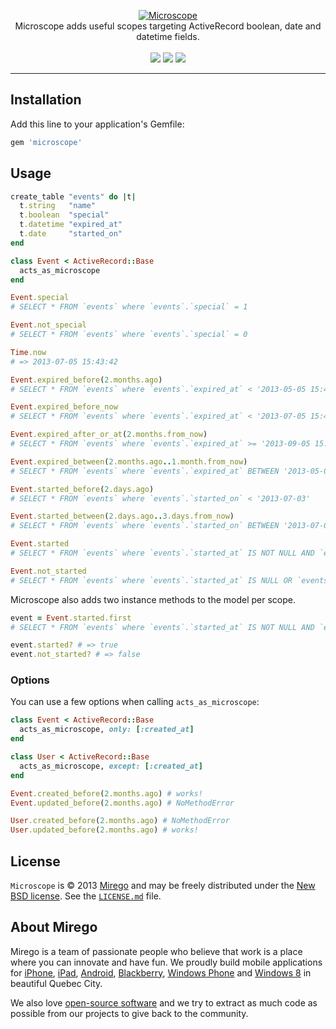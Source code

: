<p align="center">
  <a href="https://github.com/mirego/microscope">
    <img src="http://i.imgur.com/JMcAStM.png" alt="Microscope" />
  </a>
  <br />
  Microscope adds useful scopes targeting ActiveRecord boolean, date and datetime fields.
  <br /><br />
  <a href="https://rubygems.org/gems/microscope"><img src="https://badge.fury.io/rb/microscope.png" /></a>
  <a href="https://codeclimate.com/github/mirego/microscope"><img src="https://codeclimate.com/github/mirego/microscope.png" /></a>
  <a href="https://travis-ci.org/mirego/microscope"><img src="https://travis-ci.org/mirego/microscope.png?branch=master" /></a>
</p>

---

## Installation

Add this line to your application's Gemfile:

```ruby
gem 'microscope'
```

## Usage

```ruby
create_table "events" do |t|
  t.string   "name"
  t.boolean  "special"
  t.datetime "expired_at"
  t.date     "started_on"
end

class Event < ActiveRecord::Base
  acts_as_microscope
end

Event.special
# SELECT * FROM `events` where `events`.`special` = 1

Event.not_special
# SELECT * FROM `events` where `events`.`special` = 0

Time.now
# => 2013-07-05 15:43:42

Event.expired_before(2.months.ago)
# SELECT * FROM `events` where `events`.`expired_at` < '2013-05-05 15:43:42'

Event.expired_before_now
# SELECT * FROM `events` where `events`.`expired_at` < '2013-07-05 15:43:42'

Event.expired_after_or_at(2.months.from_now)
# SELECT * FROM `events` where `events`.`expired_at` >= '2013-09-05 15:43:42'

Event.expired_between(2.months.ago..1.month.from_now)
# SELECT * FROM `events` where `events`.`expired_at` BETWEEN '2013-05-05 15:43:42' AND '2013-08-05 15:43:42'

Event.started_before(2.days.ago)
# SELECT * FROM `events` where `events`.`started_on` < '2013-07-03'

Event.started_between(2.days.ago..3.days.from_now)
# SELECT * FROM `events` where `events`.`started_on` BETWEEN '2013-07-03' AND '2013-07-08'

Event.started
# SELECT * FROM `events` where `events`.`started_at` IS NOT NULL AND `events`.`started_at` <= '2013-07-05 15:43:42'

Event.not_started
# SELECT * FROM `events` where `events`.`started_at` IS NULL OR `events`.`started_at` > '2013-07-05 15:43:42'
```

Microscope also adds two instance methods to the model per scope.

```ruby
event = Event.started.first
# SELECT * FROM `events` where `events`.`started_at` IS NOT NULL AND `events`.`started_at` <= '2013-07-05 15:43:42' LIMIT 1

event.started? # => true
event.not_started? # => false
```

### Options

You can use a few options when calling `acts_as_microscope`:

```ruby
class Event < ActiveRecord::Base
  acts_as_microscope, only: [:created_at]
end

class User < ActiveRecord::Base
  acts_as_microscope, except: [:created_at]
end

Event.created_before(2.months.ago) # works!
Event.updated_before(2.months.ago) # NoMethodError

User.created_before(2.months.ago) # NoMethodError
User.updated_before(2.months.ago) # works!
```

## License

`Microscope` is © 2013 [Mirego](http://www.mirego.com) and may be freely distributed under the [New BSD license](http://opensource.org/licenses/BSD-3-Clause).  See the [`LICENSE.md`](https://github.com/mirego/microscope/blob/master/LICENSE.md) file.

## About Mirego

Mirego is a team of passionate people who believe that work is a place where you can innovate and have fun. We proudly build mobile applications for [iPhone](http://mirego.com/en/iphone-app-development/ "iPhone application development"), [iPad](http://mirego.com/en/ipad-app-development/ "iPad application development"), [Android](http://mirego.com/en/android-app-development/ "Android application development"), [Blackberry](http://mirego.com/en/blackberry-app-development/ "Blackberry application development"), [Windows Phone](http://mirego.com/en/windows-phone-app-development/ "Windows Phone application development") and [Windows 8](http://mirego.com/en/windows-8-app-development/ "Windows 8 application development") in beautiful Quebec City.

We also love [open-source software](http://open.mirego.com/) and we try to extract as much code as possible from our projects to give back to the community.

